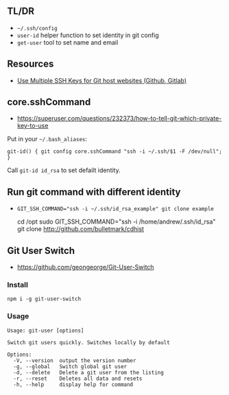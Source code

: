 ## TL/DR

- `~/.ssh/config`
- `user-id` helper function to set identity in git config
- `get-user` tool to set name and email

## Resources

- [Use Multiple SSH Keys for Git host websites (Github, Gitlab)](https://gist.github.com/alejandro-martin/aabe88cf15871121e076f66b65306610)

## core.sshCommand

- https://superuser.com/questions/232373/how-to-tell-git-which-private-key-to-use

Put in your `~/.bash_aliases`:

    git-id() { git config core.sshCommand "ssh -i ~/.ssh/$1 -F /dev/null"; }

Call `git-id id_rsa` to set defailt identity.

## Run git command with different identity

- `GIT_SSH_COMMAND="ssh -i ~/.ssh/id_rsa_example" git clone example`

    cd /opt
    sudo GIT_SSH_COMMAND="ssh -i /home/andrew/.ssh/id_rsa" git clone http://github.com/bulletmark/cdhist


## Git User Switch

- https://github.com/geongeorge/Git-User-Switch

### Install

    npm i -g git-user-switch

### Usage

    Usage: git-user [options]

    Switch git users quickly. Switches locally by default

    Options:
      -V, --version  output the version number
      -g, --global   Switch global git user
      -d, --delete   Delete a git user from the listing
      -r, --reset    Deletes all data and resets
      -h, --help     display help for command

